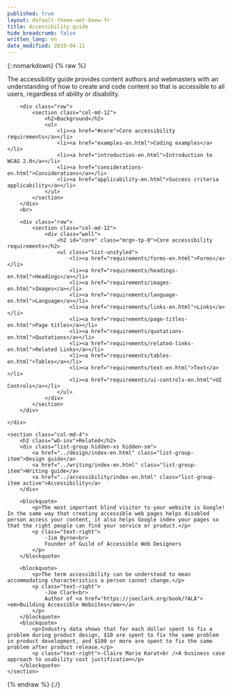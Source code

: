 ```yaml
---
published: true
layout: default-theme-wet-boew-fr
title: Accessibility guide
hide_breadcrumb: false
written_lang: en
date_modified: 2019-04-11
---
```

{::nomarkdown}
{% raw %}
<div class="row">
	<div class="col-md-8">
		<div class="row">
			<div class="col-md-4 col-lg-3 visible-md visible-lg">
				<span class="fa-stack fa-5x">
					<span class="fa fa-circle fa-stack-2x"></span>
					<span class="fa fa-wheelchair fa-stack-1x fa-inverse"></span>
				</span>
			</div>
			<div class="col-md-8 col-lg-9">
				<p>The accessibility guide provides content authors and webmasters with an understanding of how to create and code content so that is accessible to all users, regardless of ability or disability.</p>
			</div>
		</div>

		<div class="row">
			<section class="col-md-12">
				<h2>Background</h2>
				<ul>
					<li><a href="#core">Core accessibility requirements</a></li>
					<li><a href="examples-en.html">Coding examples</a></li>
					<li><a href="introduction-en.html">Introduction to WCAG 2.0</a></li>
					<li><a href="considerations-en.html">Considerations</a></li>
					<li><a href="applicability-en.html">Success criteria applicability</a></li>
				</ul>
			</section>
		</div>
		<br>

		<div class="row">
			<section class="col-md-12">
				<div class="well">
					<h2 id="core" class="mrgn-tp-0">Core accessibility requirements</h2>
					<ul class="list-unstyled">
						<li><a href="requirements/forms-en.html">Forms</a></li>
						<li><a href="requirements/headings-en.html">Headings</a></li>
						<li><a href="requirements/images-en.html">Images</a></li>
						<li><a href="requirements/language-en.html">Language</a></li>
						<li><a href="requirements/links-en.html">Links</a></li>
						<li><a href="requirements/page-titles-en.html">Page titles</a></li>
						<li><a href="requirements/quotations-en.html">Quotations</a></li>
						<li><a href="requirements/related-links-en.html">Related Links</a></li>
						<li><a href="requirements/tables-en.html">Tables</a></li>
						<li><a href="requirements/text-en.html">Text</a></li>
						<li><a href="requirements/ui-controls-en.html">UI Controls</a></li>
					</ul>
				</div>
			</section>
		</div>

	</div>

	<section class="col-md-4">
		<h2 class="wb-inv">Related</h2>
		<div class="list-group hidden-xs hidden-sm">
			<a href="../design/index-en.html" class="list-group-item">Design guide</a>
			<a href="../writing/index-en.html" class="list-group-item">Writing guide</a>
			<a href="../accessibility/index-en.html" class="list-group-item active">Accessibility</a>
		</div>

		<blockquote>
			<p>The most important blind visitor to your website is Google! In the same way that creating accessible web pages helps disabled person access your content, it also helps Google index your pages so that the right people can find your service or product.</p>
			<p class="text-right">
				-Jim Byrne<br>
				Founder of Guild of Accessible Web Designers
			</p>
		</blockquote>

		<blockquote>
			<p>The term accessibility can be understood to mean accommodating characteristics a person cannot change.</p>
			<p class="text-right">
				-Joe Clark<br>
				Author of <a href="https://joeclark.org/book/?ALA"><em>Building Accessible Websites</em></a>
			</p>
		</blockquote>
		<blockquote>
			<p>Industry data shows that for each dollar spent to fix a problem during product design, $10 are spent to fix the same problem in product development, and $100 or more are spent to fix the same problem after product release.</p>
			<p class="text-right">-Claire Marie Karat<br />A business case approach to usability cost justification</p>
		</blockquote>
	</section>
</div>
{% endraw %}
{:/}
